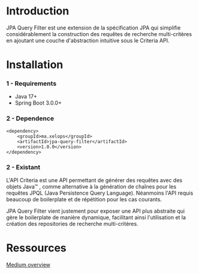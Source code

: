 # Introduction
JPA Query Filter est une extension de la spécification JPA qui simplifie considérablement la construction des requêtes de recherche multi-critères en ajoutant une couche d'abstraction intuitive sous le Criteria API.
# Installation
### 1 - Requirements
- Java 17+
- Spring Boot 3.0.0+
### 2 - Dependence
```
<dependency>
    <groupId>ma.xelops</groupId>
    <artifactId>jpa-query-filter</artifactId>
    <version>1.0.0</version>
</dependency>
```
### 2 - Existant
L'API Criteria est une API permettant de générer des requêtes avec des objets Java™ , comme alternative à la génération de chaînes pour les requêtes JPQL (Java Persistence Query Language). Néanmoins l'API requis beaucoup de boilerplate et de répétition pour les cas courants.

JPA Query Filter vient justement pour exposer une API plus abstraite qui gère le boilerplate de manière dynamique, facilitant ainsi l'utilisation et la création des repositories de recherche multi-critères.
# Ressources
[Medium overview](link-to-medium)